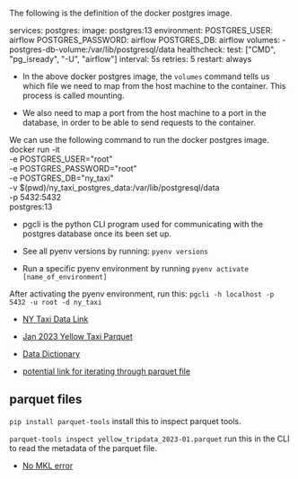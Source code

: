 
The following is the definition of the docker postgres image.

services:
  postgres:
    image: postgres:13
    environment:
      POSTGRES_USER: airflow
      POSTGRES_PASSWORD: airflow
      POSTGRES_DB: airflow
    volumes:
      - postgres-db-volume:/var/lib/postgresql/data
    healthcheck:
      test: ["CMD", "pg_isready", "-U", "airflow"]
      interval: 5s
      retries: 5
    restart: always


* In the above docker postgres image, the `volumes` command tells us which file we need to map from the host machine to the container. This process is called mounting.

* We also need to map a port from the host machine to a port in the database, in order to be able to send requests to the container.




We can use the following command to run the docker postgres image.
docker run -it \
  -e POSTGRES_USER="root" \
  -e POSTGRES_PASSWORD="root" \
  -e POSTGRES_DB="ny_taxi" \
  -v $(pwd)/ny_taxi_postgres_data:/var/lib/postgresql/data \
  -p 5432:5432 \
  postgres:13

* pgcli is the python CLI program used for communicating with the postgres database
once its been set up.


* See all pyenv versions by running: `pyenv versions`

* Run a specific pyenv environment by running `pyenv activate [name_of_environment]`

After activating the pyenv environment, run this:
`pgcli -h localhost -p 5432 -u root -d ny_taxi`

* [NY Taxi Data Link](https://www.nyc.gov/site/tlc/about/tlc-trip-record-data.page)


* [Jan 2023 Yellow Taxi Parquet](https://d37ci6vzurychx.cloudfront.net/trip-data/yellow_tripdata_2023-01.parquet)

* [Data Dictionary](https://www.nyc.gov/assets/tlc/downloads/pdf/data_dictionary_trip_records_yellow.pdf)

* [potential link for iterating through parquet file](https://github.com/aws/aws-sdk-pandas/issues/660)


## parquet files

`pip install parquet-tools` install this to inspect parquet tools.

`parquet-tools inspect yellow_tripdata_2023-01.parquet` run this in the CLI to
read the metadata of the parquet file.

* [No MKL error](https://stackoverflow.com/questions/55778337/what-is-intel-mkl-fatal-error-cannot-load-libmkl-core-dylib-while-running-pysp)


